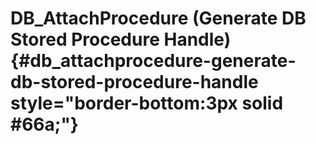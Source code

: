 # DB_AttachProcedure (Generate DB Stored Procedure Handle) {#db_attachprocedure-generate-db-stored-procedure-handle style="border-bottom:3px solid #66a;"}
